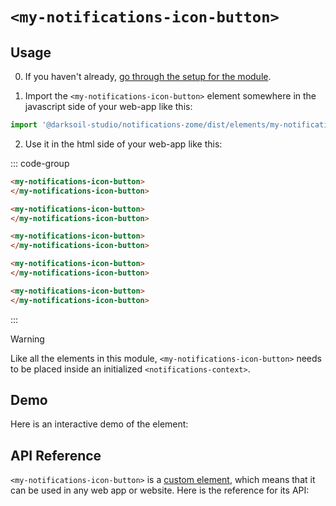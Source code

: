 # `<my-notifications-icon-button>`

## Usage

0. If you haven't already, [go through the setup for the module](/setup).

1. Import the `<my-notifications-icon-button>` element somewhere in the javascript side of your web-app like this:

```js
import '@darksoil-studio/notifications-zome/dist/elements/my-notifications-icon-button.js'
```

2. Use it in the html side of your web-app like this:


::: code-group
```html [Lit]
<my-notifications-icon-button>
</my-notifications-icon-button>
```

```html [React]
<my-notifications-icon-button>
</my-notifications-icon-button>
```

```html [Angular]
<my-notifications-icon-button>
</my-notifications-icon-button>
```

```html [Vue]
<my-notifications-icon-button>
</my-notifications-icon-button>
```

```html [Svelte]
<my-notifications-icon-button>
</my-notifications-icon-button>
```
:::

> [!WARNING]
> Like all the elements in this module, `<my-notifications-icon-button>` needs to be placed inside an initialized `<notifications-context>`.

## Demo

Here is an interactive demo of the element:

<element-demo>
</element-demo>

<script setup>
import { onMounted } from "vue";
import { wrapPathInSvg } from '@tnesh-stack/elements/dist/icon.js'
import { mdiBell } from '@mdi/js';
import { decode } from '@msgpack/msgpack';
import { decodeHashFromBase64 } from '@holochain/client';
import { render, html } from "lit";
import { Signal, toPromise } from '@tnesh-stack/signals';

import { NotificationsZomeMock } from "../../ui/src/mocks.ts";
import { NotificationsStore } from "../../ui/src/notifications-store.ts";
import { NotificationsClient } from "../../ui/src/notifications-client.ts";

onMounted(async () => {
  // Elements need to be imported on the client side, not the SSR side
  // Reference: https://vitepress.dev/guide/ssr-compat#importing-in-mounted-hook
  await import('@api-viewer/docs/lib/api-docs.js');
  await import('@api-viewer/demo/lib/api-demo.js');
  await import('@darksoil-studio/profiles-zome/dist/elements/profiles-context.js');
  if (!customElements.get('notifications-context')) await import('../../ui/src/elements/notifications-context.ts');
  if (!customElements.get('my-notifications-icon-button')) await import('../../ui/src/elements/my-notifications-icon-button.ts');

  const mock = new NotificationsZomeMock();
  const client = new NotificationsClient(mock, "notifications_test");

  const record = await client.sendNotification(mock.myPubKey, 'example', 'type1', 'group1', {
		Hello: 'world!'
	});

  const store = new NotificationsStore(client);
  
  render(html`
    <notifications-context .store=${store}>
      <api-demo src="custom-elements.json" only="my-notifications-icon-button" exclude-knobs="store">
        <template data-element="my-notifications-icon-button" data-target="host">
          <my-notifications-icon-button style="height: 250px; width: 500px; display: flex">
          </my-notifications-icon-button>
        </template>
      </api-demo>
    </notifications-context>
  `, document.querySelector('element-demo'))
  })


</script>

## API Reference

`<my-notifications-icon-button>` is a [custom element](https://web.dev/articles/custom-elements-v1), which means that it can be used in any web app or website. Here is the reference for its API:

<api-docs src="custom-elements.json" only="my-notifications-icon-button">
</api-docs>
